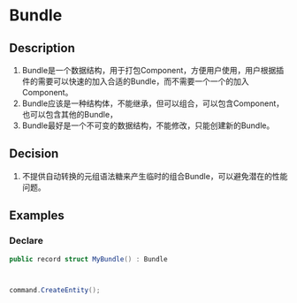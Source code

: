 ﻿# Bundle
## Description
1. Bundle是一个数据结构，用于打包Component，方便用户使用，用户根据插件的需要可以快速的加入合适的Bundle，而不需要一个一个的加入Component。
2. Bundle应该是一种结构体，不能继承，但可以组合，可以包含Component，也可以包含其他的Bundle，
3. Bundle最好是一个不可变的数据结构，不能修改，只能创建新的Bundle。

## Decision
1. 不提供自动转换的元组语法糖来产生临时的组合Bundle，可以避免潜在的性能问题。

## Examples
### Declare
```csharp
public record struct MyBundle() : Bundle
```
```csharp


command.CreateEntity();
```